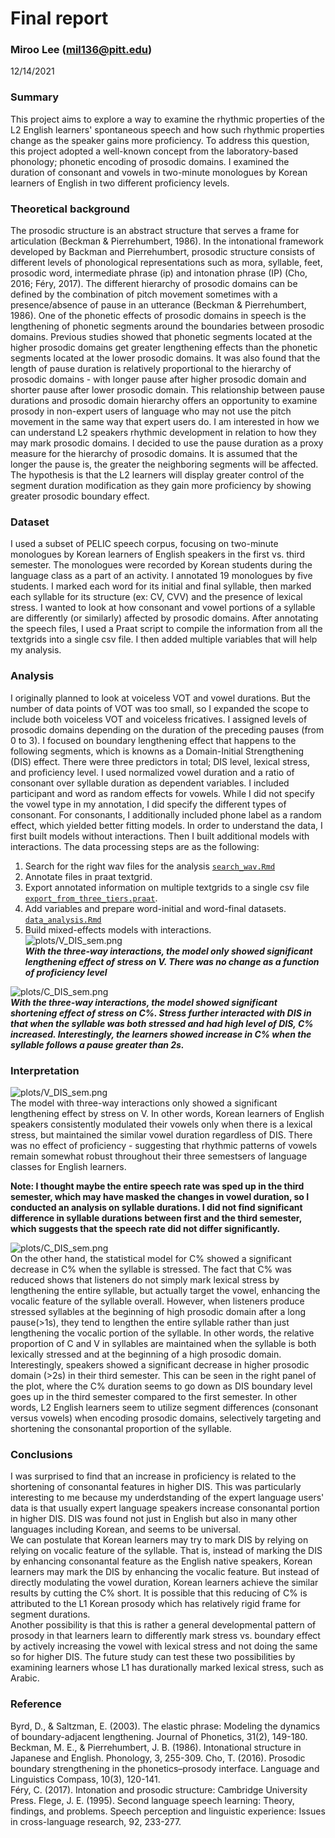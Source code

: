 Final report
================  

### Miroo Lee (mil136@pitt.edu) ###
12/14/2021


### Summary ###  
This project aims to explore a way to examine the rhythmic properties of the L2 English learners' spontaneous speech and how such rhythmic properties change as the speaker gains more proficiency. To address this question, this project adopted a well-known concept from the laboratory-based phonology; phonetic encoding of prosodic domains. I examined the duration of consonant and vowels in two-minute monologues by Korean learners of English in two different proficiency levels.  

### Theoretical background ###   
The prosodic structure is an abstract structure that serves a frame for articulation (Beckman & Pierrehumbert, 1986). In the intonational framework developed by Backman and Pierrehumbert, prosodic structure consists of different levels of phonological representations such as mora, syllable, feet, prosodic word, intermediate phrase (ip) and intonation phrase (IP) (Cho, 2016; Féry, 2017). The different hierarchy of prosodic domains can be defined by the combination of pitch movement sometimes with a presence/absence of pause in an utterance (Beckman & Pierrehumbert, 1986). One of the phonetic effects of prosodic domains in speech is the lengthening of phonetic segments around the boundaries between prosodic domains. Previous studies showed that phonetic segments located at the higher prosodic domains get greater lengthening effects than the phonetic segments located at the lower prosodic domains. It was also found that the length of pause duration is relatively proportional to the hierarchy of prosodic domains - with longer pause after higher prosodic domain and shorter pause after lower prosodic domain. This relationship between pause durations and prosodic domain hierarchy offers an opportunity to examine prosody in non-expert users of language who may not use the pitch movement in the same way that expert users do. I am interested in how we can understand L2 speakers rhythmic development in relation to how they may mark prosodic domains. I decided to use the pause duration as a proxy measure for the hierarchy of prosodic domains. It is assumed that the longer the pause is, the greater the neighboring segments will be affected. The hypothesis is that the L2 learners will display greater control of the segment duration modification as they gain more proficiency by showing greater prosodic boundary effect.  

### Dataset ###    
I used a subset of PELIC speech corpus, focusing on two-minute monologues by Korean learners of English speakers in the first vs. third semester. The monologues were recorded by Korean students during the language class as a part of an activity. I annotated 19 monologues by five students. I marked each word for its initial and final syllable, then marked each syllable for its structure (ex: CV, CVV) and the presence of lexical stress. I wanted to look at how consonant and vowel portions of a syllable are differently (or similarly) affected by prosodic domains. After annotating the speech files, I used a Praat script to compile the information from all the textgrids into a single csv file. I then added multiple variables that will help my analysis.  

### Analysis ###    
I originally planned to look at voiceless VOT and vowel durations. But the number of data points of VOT was too small, so I expanded the scope to include both voiceless VOT and voiceless fricatives. I assigned levels of prosodic domains depending on the duration of the preceding pauses (from 0 to 3). I focused on boundary lengthening effect that happens to the following segments, which is knowns as a Domain-Initial Strengthening (DIS) effect. There were three predictors in total; DIS level, lexical stress, and proficiency level. I used normalized vowel duration and a ratio of consonant over syllable duration as dependent variables. I included participant and word as random effects for vowels. While I did not specify the vowel type in my annotation, I did specify the different types of consonant. For consonants, I additionally included phone label as a random effect, which yielded better fitting models. In order to understand the data, I first built models without interactions. Then I built additional models with interactions. The data processing steps are as the following:  
1. Search for the right wav files for the analysis [`search_wav.Rmd`](search_wav.Rmd)  
2. Annotate files in praat textgrid.  
3. Export annotated information on multiple textgrids to a single csv file [`export_from_three_tiers.praat`](export_from_three_tiers.praat).  
4. Add variables and prepare word-initial and word-final datasets. [`data_analysis.Rmd`](data_analysis.Rmd)  
5. Build mixed-effects models with interactions.  
![plots/V_DIS_sem.png](plots/V_DIS_sem.png)  
***With the three-way interactions, the model only showed significant lengthening effect of stress on V. There was no change as a function of proficiency level*** 

![plots/C_DIS_sem.png](plots/C_DIS_sem.png)  
***With the three-way interactions, the model showed significant shortening effect of stress on C%. Stress further interacted with DIS in that when the syllable was both stressed and had high level of DIS, C% increased. Interestingly, the learners showed increase in C% when the syllable follows a pause greater than 2s.***  


### Interpretation ###    
![plots/V_DIS_sem.png](plots/V_DIS_sem.png)  
The model with three-way interactions only showed a significant lengthening effect by stress on V. In other words, Korean learners of English speakers consistently modulated their vowels only when there is a lexical stress, but maintained the similar vowel duration regardless of DIS. There was no effect of proficiency - suggesting that rhythmic patterns of vowels remain somewhat robust throughout their three semestsers of language classes for English learners.  
  
  
**Note: I thought maybe the entire speech rate was sped up in the third semester, which may have masked the changes in vowel duration, so I conducted an analysis on syllable durations. I did not find significant difference in syllable durations between first and the third semester, which suggests that the speech rate did not differ significantly.**


![plots/C_DIS_sem.png](plots/C_DIS_sem.png)  
On the other hand, the statistical model for C% showed a significant decrease in C% when the syllable is stressed. The fact that C% was reduced shows that listeners do not simply mark lexical stress by lengthening the entire syllable, but actually target the vowel, enhancing the vocalic feature of the syllable overall. However, when listeners produce stressed syllables at the beginning of high prosodic domain after a long pause(>1s), they tend to lengthen the entire syllable rather than just lengthening the vocalic portion of the syllable. In other words, the relative proportion of C and V in syllables are maintained when the syllable is both lexically stressed and at the beginning of a high prosodic domain. Interestingly, speakers showed a significant decrease in higher prosodic domain (>2s) in their third semester. This can be seen in the right panel of the plot, where the C% duration seems to go down as DIS boundary level goes up in the third semester compared to the first semester. In other words, L2 English learners seem to utilize segment differences (consonant versus vowels) when encoding prosodic domains, selectively targeting and shortening the consonantal proportion of the syllable.  

### Conclusions ###  
I was surprised to find that an increase in proficiency is related to the shortening of consonantal features in higher DIS. This was particularly interesting to me because my underdstanding of the expert language users' data is that usually expert language speakers increase consonantal portion in higher DIS. DIS was found not just in English but also in many other languages including Korean, and seems to be universal.  
We can postulate that Korean learners may try to mark DIS by relying on relying on vocalic feature of the syllable. That is, instead of marking the DIS by enhancing consonantal feature as the English native speakers, Korean learners may mark the DIS by enhancing the vocalic feature. But instead of directly modulating the vowel duration, Korean learners achieve the similar results by cutting the C% short. It is possible that this reducing of C% is attributed to the L1 Korean prosody which has relatively rigid frame for segment durations.  
Another possibility is that this is rather a general developmental pattern of prosody in that learners learn to differently mark stress vs. boundary effect by actively increasing the vowel with lexical stress and not doing the same so for higher DIS. 
The future study can test these two possibilities by examining learners whose L1 has durationally marked lexical stress, such as Arabic.  

### Reference ###  
Byrd, D., & Saltzman, E. (2003). The elastic phrase: Modeling the dynamics of boundary-adjacent lengthening. Journal of Phonetics, 31(2), 149-180.   
Beckman, M. E., & Pierrehumbert, J. B. (1986). Intonational structure in Japanese and English. Phonology, 3, 255-309. 
Cho, T. (2016). Prosodic boundary strengthening in the phonetics–prosody interface. Language and Linguistics Compass, 10(3), 120-141.  
Féry, C. (2017). Intonation and prosodic structure: Cambridge University Press.
Flege, J. E. (1995). Second language speech learning: Theory, findings, and problems. Speech perception and linguistic experience: Issues in cross-language research, 92, 233-277. 
